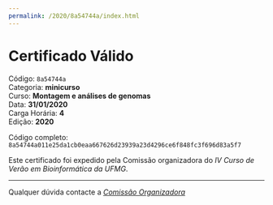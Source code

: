 ```yaml
---
permalink: /2020/8a54744a/index.html
---
```


# Certificado Válido

Código: `8a54744a`<br>
Categoria: **minicurso**<br>
Curso: **Montagem e análises de genomas**<br>
Data: **31/01/2020**<br>
Carga Horária: **4**<br>
Edição: **2020**<br>


Código completo: `8a54744a011e25da1cb0eaa667626d23939a23d4296ce6f848fc3f696d83a5f7`


Este certificado foi expedido pela Comissão organizadora do *IV Curso de Verão em Bioinformática da UFMG*.

----

Qualquer dúvida contacte a [_Comissão Organizadora_](<mailto:cursobioinfoufmg@gmail.com$subject=[Certificados]>)

